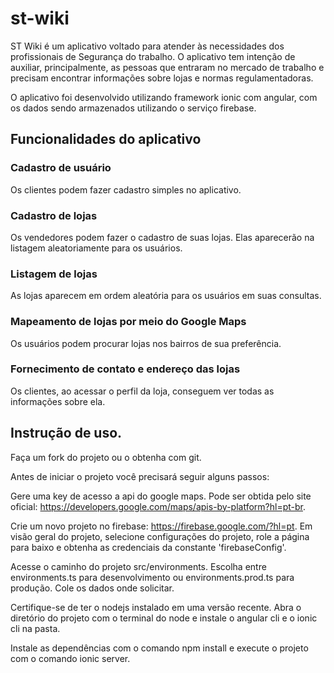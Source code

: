 # st-wiki

ST Wiki é um aplicativo voltado para atender às necessidades dos profissionais de Segurança do trabalho. O aplicativo tem intenção de auxiliar, principalmente, as pessoas que entraram no mercado de trabalho e precisam encontrar informações sobre lojas e normas regulamentadoras.

O aplicativo foi desenvolvido utilizando framework ionic com angular, com os dados sendo armazenados utilizando o serviço firebase.


## Funcionalidades do aplicativo

### Cadastro de usuário
Os clientes podem fazer cadastro simples no aplicativo.

### Cadastro de lojas
Os vendedores podem fazer o cadastro de suas lojas. Elas aparecerão na listagem aleatoriamente para os usuários. 

### Listagem de lojas
As lojas aparecem em ordem aleatória para os usuários em suas consultas.

### Mapeamento de lojas por meio do Google Maps
Os usuários podem procurar lojas nos bairros de sua preferência.

### Fornecimento de contato e endereço das lojas
Os clientes, ao acessar o perfil da loja, conseguem ver todas as informações sobre ela.


## Instrução de uso.

Faça um fork do projeto ou o obtenha com git. 

Antes de iniciar o projeto você precisará seguir alguns passos:

Gere uma key de acesso a api do google maps. Pode ser obtida pelo site oficial: https://developers.google.com/maps/apis-by-platform?hl=pt-br.

Crie um novo projeto no firebase: https://firebase.google.com/?hl=pt. Em visão geral do projeto, selecione configurações do projeto, role a página para baixo e obtenha as credenciais da constante 'firebaseConfig'.

Acesse o caminho do projeto src/environments. Escolha entre environments.ts para desenvolvimento ou environments.prod.ts para produção. Cole os dados onde solicitar.

Certifique-se de ter o nodejs instalado em uma versão recente. Abra o diretório do projeto com o terminal do node e instale o angular cli e o ionic cli na pasta.

Instale as dependências com o comando npm install e execute o projeto com o comando ionic server.







